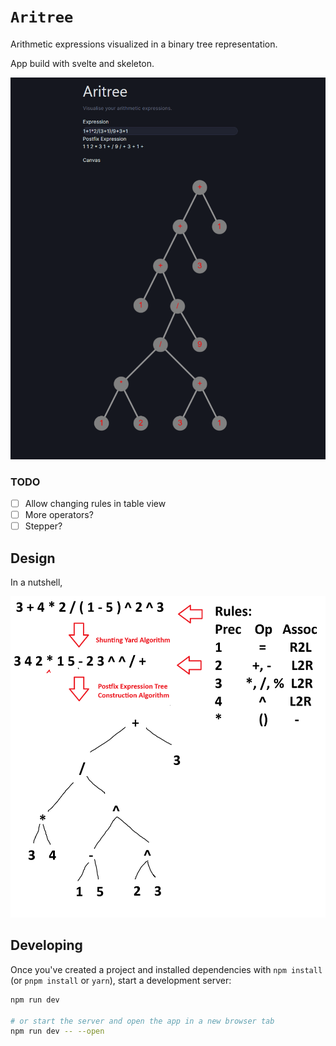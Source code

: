 # `Aritree`

Arithmetic expressions visualized in a binary tree representation.

App build with svelte and skeleton.

![](./.github/aritree_page.png)

### TODO

- [ ] Allow changing rules in table view
- [ ] More operators?
- [ ] Stepper?

## Design

In a nutshell,

![](./.github/aritree_design.png)

## Developing

Once you've created a project and installed dependencies with `npm install` (or `pnpm install` or `yarn`), start a development server:

```bash
npm run dev

# or start the server and open the app in a new browser tab
npm run dev -- --open
```

